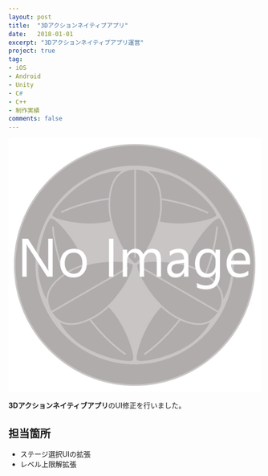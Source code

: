 ```yaml
---
layout: post
title:  "3Dアクションネイティブアプリ"
date:   2018-01-01
excerpt: "3Dアクションネイティブアプリ運営"
project: true
tag:
- iOS 
- Android
- Unity
- C#
- C++
- 制作実績
comments: false
---
```


![3Dアクションネイティブアプリ](../assets/img/noimage.png)
<!-- <div class="center">
    <a href="http://senkin.gree-pf.net/" class="btn">Link</a>
</div> -->

<b>3Dアクションネイティブアプリ</b>のUI修正を行いました。

## 担当箇所
* ステージ選択UIの拡張
* レベル上限解拡張
